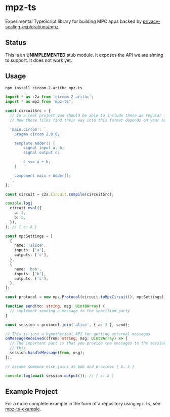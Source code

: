 # mpz-ts

Experimental TypeScript library for building MPC apps backed by
[privacy-scaling-explorations/mpz](https://github.com/privacy-scaling-explorations/mpz).

## Status

This is an **UNIMPLEMENTED** stub module. It exposes the API we are aiming to
support. It does not work yet.

## Usage

```sh
npm install circom-2-arithc mpz-ts
```

```ts
import * as c2a from 'circom-2-arithc';
import * as mpz from 'mpz-ts';

const circuitSrc = {
  // In a real project you should be able to include these as regular files, but
  // how those files find their way into this format depends on your build tool.

  'main.circom': `
    pragma circom 2.0.0;

    template Adder() {
        signal input a, b;
        signal output c;

        c <== a + b;
    }

    component main = Adder();
  `,
};

const circuit = c2a.Circuit.compile(circuitSrc);

console.log(
  circuit.eval({
    a: 3,
    b: 5,
  }),
); // { c: 8 }

const mpcSettings = [
  {
    name: 'alice',
    inputs: ['a'],
    outputs: ['c'],
  },
  {
    name: 'bob',
    inputs: ['b'],
    outputs: ['c'],
  },
];

const protocol = new mpz.Protocol(circuit.toMpzCircuit(), mpcSettings);

function send(to: string, msg: Uint8Array) {
  // implement sending a message to the specified party
}

const session = protocol.join('alice', { a: 3 }, send);

// This is just a hypothetical API for getting external messages
onMessageReceived((from: string, msg: Uint8Array) => {
  // The important part is that you provide the messages to the session like
  // this
  session.handleMessage(from, msg);
});

// assume someone else joins as bob and provides { b: 5 }

console.log(await session.output()); // { c: 8 }
```

## Example Project

For a more complete example in the form of a repository using `mpz-ts`, see
[mpz-ts-example](https://github.com/voltrevo/mpz-ts-example).

